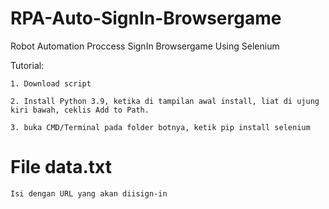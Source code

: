 # RPA-Auto-SignIn-Browsergame
Robot Automation Proccess SignIn Browsergame Using Selenium


Tutorial:

    1. Download script

    2. Install Python 3.9, ketika di tampilan awal install, liat di ujung kiri bawah, ceklis Add to Path. 
 
    3. buka CMD/Terminal pada folder botnya, ketik pip install selenium
    
 # File data.txt
 
    Isi dengan URL yang akan diisign-in
